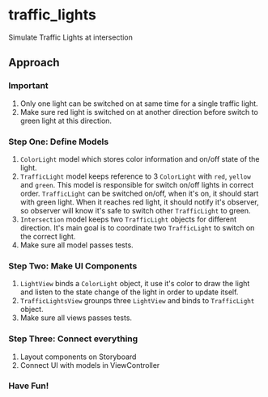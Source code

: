 # traffic_lights
Simulate Traffic Lights at intersection

## Approach

### Important

1. Only one light can be switched on at same time for a single traffic light.
1. Make sure red light is switched on at another direction before switch to green light at this direction.


### Step One: Define Models

1. `ColorLight` model which stores color information and on/off state of the light.
1. `TrafficLight` model keeps reference to 3 `ColorLight` with `red`, `yellow` and `green`. This model is responsible for switch on/off lights in correct order. `TrafficLight` can be switched on/off, when it's on, it should start with green light. When it reaches red light, it should notify it's observer, so observer will know it's safe to switch other `TrafficLight` to green.
1. `Intersection` model keeps two `TrafficLight` objects for different direction. It's main goal is to coordinate two `TrafficLight` to switch on the correct light.
1. Make sure all model passes tests.

### Step Two: Make UI Components

1. `LightView` binds a `ColorLight` object, it use it's color to draw the light and listen to the state change of the light in order to update itself.
1. `TrafficLightsView` grounps three `LightView` and binds to `TrafficLight` object. 
1. Make sure all views passes tests.

### Step Three: Connect everything

1. Layout components on Storyboard
1. Connect UI with models in ViewController


### Have Fun!
